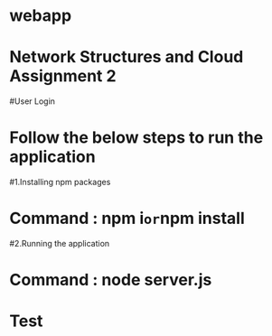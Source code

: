 # webapp
# Network Structures and Cloud Assignment 2
#User Login
# Follow the below steps to run the application
#1.Installing npm packages
# Command : npm i` or `npm install
#2.Running the application
# Command : node server.js
# Test

